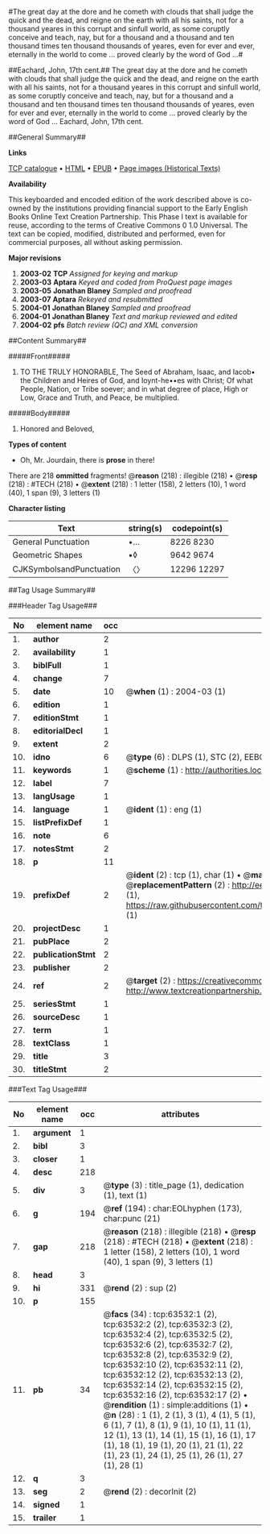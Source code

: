 #The great day at the dore and he cometh with clouds that shall judge the quick and the dead, and reigne on the earth with all his saints, not for a thousand yeares in this corrupt and sinfull world, as some coruptly conceive and teach, nay, but for a thousand and a thousand and ten thousand times ten thousand thousands of yeares, even for ever and ever, eternally in the world to come ... proved clearly by the word of God ...#

##Eachard, John, 17th cent.##
The great day at the dore and he cometh with clouds that shall judge the quick and the dead, and reigne on the earth with all his saints, not for a thousand yeares in this corrupt and sinfull world, as some coruptly conceive and teach, nay, but for a thousand and a thousand and ten thousand times ten thousand thousands of yeares, even for ever and ever, eternally in the world to come ... proved clearly by the word of God ...
Eachard, John, 17th cent.

##General Summary##

**Links**

[TCP catalogue](http://www.ota.ox.ac.uk/tcp/)  • 
[HTML](http://tei.it.ox.ac.uk/tcp/Texts-HTML/free/A39/A39212.html)  • 
[EPUB](http://tei.it.ox.ac.uk/tcp/Texts-EPUB/free/A39/A39212.epub) • 
[Page images (Historical Texts)](https://data.historicaltexts.jisc.ac.uk/view?pubId=eebo-12574242e&pageId=eebo-12574242e-63532-1)

**Availability**

This keyboarded and encoded edition of the
	       work described above is co-owned by the institutions
	       providing financial support to the Early English Books
	       Online Text Creation Partnership. This Phase I text is
	       available for reuse, according to the terms of Creative
	       Commons 0 1.0 Universal. The text can be copied,
	       modified, distributed and performed, even for
	       commercial purposes, all without asking permission.

**Major revisions**

1. __2003-02__ __TCP__ *Assigned for keying and markup*
1. __2003-03__ __Aptara__ *Keyed and coded from ProQuest page images*
1. __2003-05__ __Jonathan Blaney__ *Sampled and proofread*
1. __2003-07__ __Aptara__ *Rekeyed and resubmitted*
1. __2004-01__ __Jonathan Blaney__ *Sampled and proofread*
1. __2004-01__ __Jonathan Blaney__ *Text and markup reviewed and edited*
1. __2004-02__ __pfs__ *Batch review (QC) and XML conversion*

##Content Summary##

#####Front#####

1. TO THE TRULY
HONORABLE,
The Seed of Abraham, Isaac, and Iacob▪
the Children and Heires of God, and Ioynt-he••es
with Christ; Of what People, Nation, or Tribe
soever; and in what degree of place,
High or Low,
Grace and Truth, and Peace, be multiplied.

#####Body#####

1. Honored and Beloved,

**Types of content**

  * Oh, Mr. Jourdain, there is **prose** in there!

There are 218 **ommitted** fragments! 
 @__reason__ (218) : illegible (218)  •  @__resp__ (218) : #TECH (218)  •  @__extent__ (218) : 1 letter (158), 2 letters (10), 1 word (40), 1 span (9), 3 letters (1)

**Character listing**


|Text|string(s)|codepoint(s)|
|---|---|---|
|General Punctuation|•…|8226 8230|
|Geometric Shapes|▪◊|9642 9674|
|CJKSymbolsandPunctuation|〈〉|12296 12297|

##Tag Usage Summary##

###Header Tag Usage###

|No|element name|occ|attributes|
|---|---|---|---|
|1.|__author__|2||
|2.|__availability__|1||
|3.|__biblFull__|1||
|4.|__change__|7||
|5.|__date__|10| @__when__ (1) : 2004-03 (1)|
|6.|__edition__|1||
|7.|__editionStmt__|1||
|8.|__editorialDecl__|1||
|9.|__extent__|2||
|10.|__idno__|6| @__type__ (6) : DLPS (1), STC (2), EEBO-CITATION (1), OCLC (1), VID (1)|
|11.|__keywords__|1| @__scheme__ (1) : http://authorities.loc.gov/ (1)|
|12.|__label__|7||
|13.|__langUsage__|1||
|14.|__language__|1| @__ident__ (1) : eng (1)|
|15.|__listPrefixDef__|1||
|16.|__note__|6||
|17.|__notesStmt__|2||
|18.|__p__|11||
|19.|__prefixDef__|2| @__ident__ (2) : tcp (1), char (1)  •  @__matchPattern__ (2) : ([0-9\-]+):([0-9IVX]+) (1), (.+) (1)  •  @__replacementPattern__ (2) : http://eebo.chadwyck.com/downloadtiff?vid=$1&page=$2 (1), https://raw.githubusercontent.com/textcreationpartnership/Texts/master/tcpchars.xml#$1 (1)|
|20.|__projectDesc__|1||
|21.|__pubPlace__|2||
|22.|__publicationStmt__|2||
|23.|__publisher__|2||
|24.|__ref__|2| @__target__ (2) : https://creativecommons.org/publicdomain/zero/1.0/ (1), http://www.textcreationpartnership.org/docs/. (1)|
|25.|__seriesStmt__|1||
|26.|__sourceDesc__|1||
|27.|__term__|1||
|28.|__textClass__|1||
|29.|__title__|3||
|30.|__titleStmt__|2||


###Text Tag Usage###

|No|element name|occ|attributes|
|---|---|---|---|
|1.|__argument__|1||
|2.|__bibl__|3||
|3.|__closer__|1||
|4.|__desc__|218||
|5.|__div__|3| @__type__ (3) : title_page (1), dedication (1), text (1)|
|6.|__g__|194| @__ref__ (194) : char:EOLhyphen (173), char:punc (21)|
|7.|__gap__|218| @__reason__ (218) : illegible (218)  •  @__resp__ (218) : #TECH (218)  •  @__extent__ (218) : 1 letter (158), 2 letters (10), 1 word (40), 1 span (9), 3 letters (1)|
|8.|__head__|3||
|9.|__hi__|331| @__rend__ (2) : sup (2)|
|10.|__p__|155||
|11.|__pb__|34| @__facs__ (34) : tcp:63532:1 (2), tcp:63532:2 (2), tcp:63532:3 (2), tcp:63532:4 (2), tcp:63532:5 (2), tcp:63532:6 (2), tcp:63532:7 (2), tcp:63532:8 (2), tcp:63532:9 (2), tcp:63532:10 (2), tcp:63532:11 (2), tcp:63532:12 (2), tcp:63532:13 (2), tcp:63532:14 (2), tcp:63532:15 (2), tcp:63532:16 (2), tcp:63532:17 (2)  •  @__rendition__ (1) : simple:additions (1)  •  @__n__ (28) : 1 (1), 2 (1), 3 (1), 4 (1), 5 (1), 6 (1), 7 (1), 8 (1), 9 (1), 10 (1), 11 (1), 12 (1), 13 (1), 14 (1), 15 (1), 16 (1), 17 (1), 18 (1), 19 (1), 20 (1), 21 (1), 22 (1), 23 (1), 24 (1), 25 (1), 26 (1), 27 (1), 28 (1)|
|12.|__q__|3||
|13.|__seg__|2| @__rend__ (2) : decorInit (2)|
|14.|__signed__|1||
|15.|__trailer__|1||
